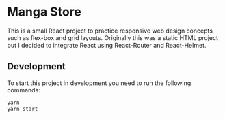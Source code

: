# Manga Store

This is a small React project to practice responsive web design concepts such as flex-box and grid layouts.
Originally this was a static HTML project but I decided to integrate React using React-Router and React-Helmet.

## Development

To start this project in development you need to run the following commands:
```bash
yarn
yarn start
```